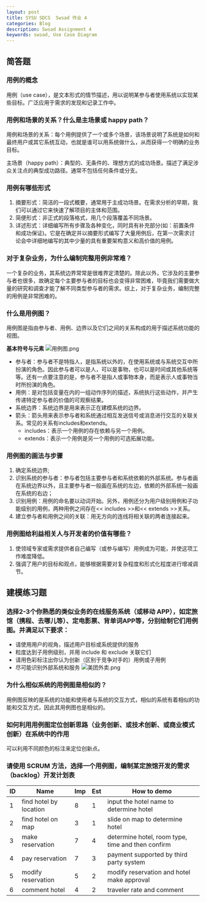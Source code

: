 ```yaml
---
layout: post
title: SYSU SDCS  Swsad 作业 4
categories: Blog
description: Swsad Assignment 4
keywords: swsad, Use Case Diagram
---
```


## 简答题
### 用例的概念
用例（use case），是文本形式的情节描述，用以说明某参与者使用系统以实现某些目标。广泛应用于需求的发现和记录工作中。
### 用例和场景的关系？什么是主场景或 happy path？
用例和场景的关系：每个用例提供了一个或多个场景，该场景说明了系统是如何和最终用户或其它系统互动，也就是谁可以用系统做什么，从而获得一个明确的业务目标。

主场景（happy path）：典型的、无条件的、理想方式的成功场景。描述了满足涉众关注点的典型成功路径。通常不包括任何条件或分支。
### 用例有哪些形式
1. 摘要形式：简洁的一段式概要，通常用于主成功场景。在需求分析的早期，我们可以通过它来快速了解项目的主体和范围。
2. 简便形式：非正式的段落格式，用几个段落覆盖不同场景。
3. 详述形式：详细编写所有步骤及各种变化，同时具有补充部分(如：前置条件和成功保证)。它是在确定并以摘要形式编写了大量用例后，在第一次需求讨论会中详细地编写的其中少量的具有重要架构意义和高价值的用例。
### 对于复杂业务，为什么编制完整用例非常难？
一个复杂的业务，其系统边界常常是很难界定清楚的。除此以外，它涉及的主要参与者也很多，故确定每个主要参与者的目标也会变得非常困难，毕竟我们需要做大量的研究和调查才能了解不同类型参与者的需求。综上，对于复杂业务，编制完整的用例是非常困难的。
### 什么是用例图？
用例图是指由参与者、用例、边界以及它们之间的关系构成的用于描述系统功能的视图。

**基本符号与元素**
![用例图.png](https://i.loli.net/2019/06/26/5d13779e0cebb88155.png)
- 参与者：参与者不是特指人，是指系统以外的，在使用系统或与系统交互中所扮演的角色。因此参与者可以是人，可以是事物，也可以是时间或其他系统等等。还有一点要注意的是，参与者不是指人或事物本身，而是表示人或事物当时所扮演的角色。
- 用例：是对包括变量在内的一组动作序列的描述，系统执行这些动作，并产生传递特定参与者的价值的可观察结果。
- 系统边界：系统边界是用来表示正在建模系统的边界。
- 箭头：箭头用来表示参与者和系统通过相互发送信号或消息进行交互的关联关系。常见的关系有includes和extends。
  - includes：表示一个用例的存在依赖与另一个用例。
  - extends：表示一个用例是另一个用例的可选拓展功能。
### 用例图的画法与步骤
1. 确定系统边界;
2. 识别系统的参与者：参与者包括主要参与者和系统依赖的外部系统。参与者画在系统边界以外，且主要参与者一般画在系统的左边，依赖的外部系统一般画在系统的右边；
3. 识别用例：用例的命名要以动词开始。另外，用例还分为用户级别用例和子功能级别的用例，两种用例之间存在<< includes >>和<< extends >>关系。
4. 建立参与者和用例之间的关联：用无方向的连线将相关联的两者连接起来。
### 用例图给利益相关人与开发者的价值有哪些？
1. 使领域专家或需求提供者自己编写（或参与编写）用例成为可能，并使这项工作难度降低。
2. 强调了用户的目标和观点，能够根据需要对复杂程度和形式化程度进行增减调节。
## 建模练习题
### 选择2-3个你熟悉的类似业务的在线服务系统（或移动 APP），如定旅馆（携程、去哪儿等）、定电影票、背单词APP等，分别绘制它们用例图。并满足以下要求：
- 请使用用户的视角，描述用户目标或系统提供的服务
- 粒度达到子用例级别，并用 include 和 exclude 关联它们
- 请用色彩标注出你认为创新（区别于竞争对手的）用例或子用例
- 尽可能识别外部系统和服务
![美团外卖.png](https://i.loli.net/2019/06/26/5d13779e3354461345.png)
### 为什么相似系统的用例图是相似的？
用例图反映的是系统的功能和使用者与系统的交互方式，相似的系统有着相似的功能和交互方式，因此其用例图也是相似的。
### 如何利用用例图定位创新思路（业务创新、或技术创新、或商业模式创新）在系统中的作用
可以利用不同颜色的标注来定位创新点。

### 请使用 SCRUM 方法，选择一个用例图，编制某定旅馆开发的需求（backlog）开发计划表

|ID|Name|Imp|Est|How to demo|
|-|-|-|-|-|
|1|find hotel by location|8|1|input the hotel name to determine hotel|
|2|find hotel on map|3|1|slide on map to determine hotel|
|3|make reservation|7|4|determine hotel, room type, time and then confirm|
|4|pay reservation|7|3|payment supported by third party system|
|5|modify reservation|5|2|modify reservation and hotel make approval|
|6|comment hotel|4|2|traveler rate and comment|
